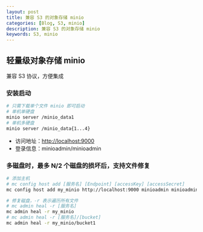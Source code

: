 ```yaml
---
layout: post
title: 兼容 S3 的对象存储 minio
categories: [Blog, S3, minio]
description: 兼容 S3 的对象存储 minio
keywords: S3, minio
---
```


## 轻量级对象存储 minio

兼容 S3 协议，方便集成

### 安装启动

```sh
# 只需下载单个文件 minio 即可启动
# 单机单硬盘
minio server /minio_data1
# 单机多硬盘
minio server /minio_data{1...4}
```

* 访问地址：<http://localhost:9000>
* 登录信息：minioadmin/minioadmin

### 多磁盘时，最多 N/2 个磁盘的损坏后，支持文件修复

```sh
# 添加主机
# mc config host add [服务名] [Endpoint] [accessKey] [accessSecret]
mc config host add my_minio http://localhost:9000 minioadmin minioadmin

# 修复磁盘，-r 表示遍历所有文件
# mc admin heal -r [服务名]
mc admin heal -r my_minio
# mc admin heal -r [服务名]/[bucket]
mc admin heal -r my_minio/bucket1
```
